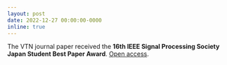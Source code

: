 ```yaml
---
layout: post
date: 2022-12-27 00:00:00-0000
inline: true
---
```


The VTN journal paper received the **16th IEEE Signal Processing Society Japan Student Best Paper Award**. [Open access](https://ieeexplore.ieee.org/document/9314100).